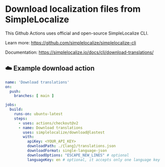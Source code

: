 # Download localization files from SimpleLocalize

This Github Actions uses official and open-source SimpleLocalize CLI.

Learn more: https://github.com/simplelocalize/simplelocalize-cli

Documentation: https://simplelocalize.io/docs/cli/download-translations/

## ☁️ Example download action

```yml
name: 'Download translations'
on:
  push:
    branches: [ main ]

jobs:
  build:
    runs-on: ubuntu-latest
    steps:
      - uses: actions/checkout@v2
      - name: Download translations
        uses: simplelocalize/download@lastest
        with:
          apiKey: <YOUR_API_KEY>
          downloadPath: ./{lang}/translations.json
          downloadFormat: single-language-json
          downloadOptions: "ESCAPE_NEW_LINES" # optional
          languageKey: en # optional, it accepts only one language key
```

